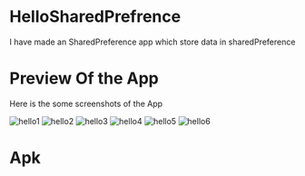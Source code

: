 # HelloSharedPrefrence

I have made an SharedPreference app
which store data in sharedPreference 


# Preview Of the App

Here is the some screenshots of the App

![hello1](https://user-images.githubusercontent.com/77117240/117583805-daa43400-b126-11eb-9471-88e9d7ceda4e.jpg)
![hello2](https://user-images.githubusercontent.com/77117240/117583811-e1cb4200-b126-11eb-9ec6-6accf62a19c2.jpg)
![hello3](https://user-images.githubusercontent.com/77117240/117583813-e5f75f80-b126-11eb-9a8c-73c67af705af.jpg)
![hello4](https://user-images.githubusercontent.com/77117240/117583818-e98ae680-b126-11eb-860b-1ac6ea31bd26.jpg)
![hello5](https://user-images.githubusercontent.com/77117240/117583819-ebed4080-b126-11eb-9fea-ebaeda34ebf4.jpg)
![hello6](https://user-images.githubusercontent.com/77117240/117583821-eee83100-b126-11eb-97ab-35dd068b7c3d.jpg)


# Apk

